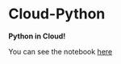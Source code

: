 # Cloud-Python

**Python in Cloud!**

You can see the notebook [here](https://github.com/louisowen6/Cloud-Python/blob/master/Cloud_Python.ipynb)

